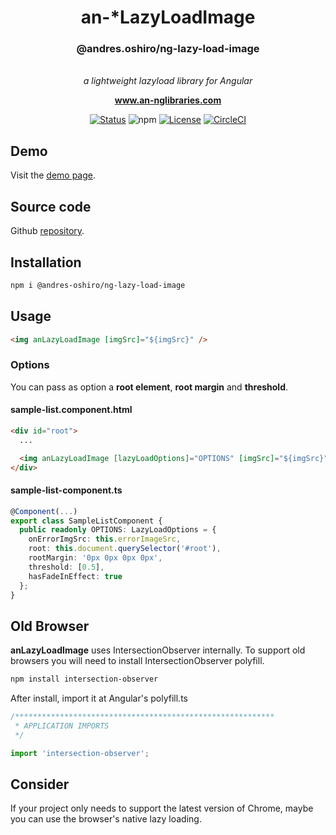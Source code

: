 <h1 align="center">an-*LazyLoadImage</h1>
<h3 align="center">@andres.oshiro/ng-lazy-load-image</h1>

<p align="center">
  <br>
    <i>a lightweight lazyload library for Angular</i>
  <br>
</p>

<p align="center">
  <a href="https://andres-oshiro-ng-libraries.an.r.appspot.com"><strong>www.an-nglibraries.com</strong></a>
  <br>
</p>

<div align="center">

[![Status](https://img.shields.io/badge/status-active-success.svg)]()
![npm](https://img.shields.io/npm/dw/@andres-oshiro/ng-lazy-load-image.svg)
[![License](https://img.shields.io/badge/license-MIT-blue.svg)](/LICENSE)
[![CircleCI](https://circleci.com/gh/andre-oshiro/angular-libraries.svg?style=shield)](https://circleci.com/gh/circleci/circleci-docs/tree/teesloane-patch-5)</div>

## Demo

Visit the [demo page](https://andres-oshiro-ng-libraries.an.r.appspot.com/lazy-image).

## Source code

Github [repository](https://github.com/andre-oshiro/angular-libraries/tree/develop/projects/lazy-load-image).

## Installation

```sh
npm i @andres-oshiro/ng-lazy-load-image
```

## Usage

```html
<img anLazyLoadImage [imgSrc]="${imgSrc}" />
```

### Options

You can pass as option a **root element**, **root margin** and **threshold**.

#### sample-list.component.html

```html
<div id="root">
  ...

  <img anLazyLoadImage [lazyLoadOptions]="OPTIONS" [imgSrc]="${imgSrc}" />
</div>
```

#### sample-list-component.ts

```ts
@Component(...)
export class SampleListComponent {
  public readonly OPTIONS: LazyLoadOptions = {
    onErrorImgSrc: this.errorImageSrc,
    root: this.document.querySelector('#root'),
    rootMargin: '0px 0px 0px 0px',
    threshold: [0.5],
    hasFadeInEffect: true
  };
}
```

## Old Browser

**anLazyLoadImage** uses IntersectionObserver internally. 
To support old browsers you will need to install IntersectionObserver polyfill.

```sh
npm install intersection-observer
```

After install, import it at Angular's polyfill.ts

```ts
/**********************************************************
 * APPLICATION IMPORTS
 */

import 'intersection-observer';
```

## Consider

If your project only needs to support the latest version of Chrome, maybe you can use the browser's native lazy loading.
